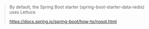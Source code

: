 > By default, the Spring Boot starter (spring-boot-starter-data-redis) uses Lettuce
> 
> https://docs.spring.io/spring-boot/how-to/nosql.html